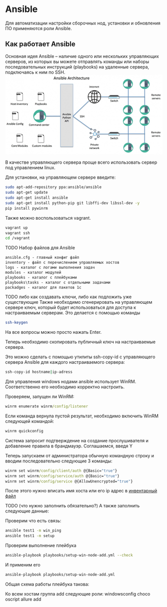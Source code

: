 # Ansible

Для автоматизации настройки сборочных нод, установки и обновления ПО применяются роли Ansible.

## Как работает Ansible

Основная идея Ansible – наличие одного или нескольких управляющих серверов, из которых вы можете отправлять команды или наборы последовательных инструкций (playbooks) на удаленные сервера, подключаясь к ним по SSH.
![ansible](./img/54dbf0.jpg)

В качестве управляющего сервера проще всего использовать сервер под управлением linux.

Для установки, на управляющем сервере введите:

``` bash
sudo apt-add-repository ppa:ansible/ansible
sudo apt-get update
sudo apt-get install ansible
sudo apt-get install python-pip git libffi-dev libssl-dev -y
pip install pywinrm

```

Также можно воспользоваться vagrant.

``` bash
vagrant up
vagrant ssh
cd /vagrant
```

TODO Набор файлов для Ansible

``` 
ansible.cfg - главный конфиг файл
inventory - файл с перечислением управляемых хостов
logs - каталог с логами выполнения задач
modules - каталог модулей
playbooks - каталог с плейбуками
playbooks\tasks - каталог с отдельными задачами
packadges - каталог для пакетов 1с
```

TODO либо как создавать ключи, либо как подложить уже существующие
Также необходимо сгенерировать на управляющем сервере ключ, который будет использоваться для доступа к настраиваемым серверам. 
Это делается с помощью команды

``` bash
ssh-keygen
```

На все вопросы можно просто нажать Enter.

Теперь необходимо скопировать публичный ключ на настраиваемые сервера.

Это можно сделать с помощью утилиты ssh-copy-id с управляющего сервера Ansible для каждого настраиваемого сервера:

``` bash
ssh-copy-id hostname|ip-adress
```

Для управления windows нодами ansible использует WinRM. Соответственно его необходимо корректно настроить.

Проверяем, запущен ли WinRM:

``` cmd
winrm enumerate winrm/config/listener
```

Если команда вернула пустой результат, необходимо включить WinRM следующей командой:

``` cmd
winrm quickconfig
```

Система запросит подтверждение на создание прослушивателя и добавление правила в брандмауэр. Соглашаемся, введя Y

Теперь запускаем от администратора обычную командную строку и вводим последовательно следующие 3 команды:

``` cmd
winrm set winrm/config/client/auth @{Basic="true"}
winrm set winrm/config/service/auth @{Basic="true"}
winrm set winrm/config/service @{AllowUnencrypted="true"}
```

После этого нужно вписать имя хоста или его ip адрес в [инвентарный файл](inventories/local/hosts)

TODO (что нужно заполнить обязательно?) А также заполнить следующие данные:

Проверим что есть связь:

``` bash
ansible test1 -m win_ping
ansible test1 -m setup
```

Проверим выполнение плейбука

``` bash
ansible-playbook playbooks/setup-win-node-add.yml --check
```

И применим его

``` bash
ansible-playbook playbooks/setup-win-node-add.yml
```

Общая схема работы плейбука такова:

Ко всем хостам группа add следующие роли: windowsconfig choco oscript allure add